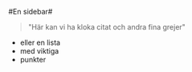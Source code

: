 #En sidebar#
>"Här kan vi ha kloka citat och andra fina grejer"

- eller en lista
- med viktiga
- punkter
